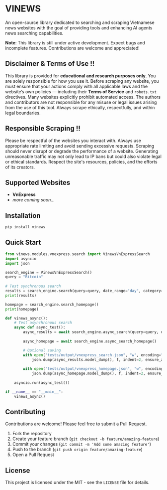 # VINEWS

An open-source library dedicated to searching and scraping Vietnamese news websites with the goal of providing tools and enhancing AI agents news searching capabilities.

**Note**: This library is still under active development. Expect bugs and incomplete features. Contributions are welcome and appreciated!

## Disclaimer & Terms of Use ‼️

This library is provided for **educational and research purposes only**. You are solely responsible for how you use it. Before scraping any website, you must ensure that your actions comply with all applicable laws and the website’s own policies — including their **Terms of Service** and `robots.txt` directives. Many websites explicitly prohibit automated access. The authors and contributors are not responsible for any misuse or legal issues arising from the use of this tool. Always scrape ethically, respectfully, and within legal boundaries.

## Responsible Scraping ‼️

Please be respectful of the websites you interact with. Always use appropriate rate limiting and avoid sending excessive requests. Scraping should never disrupt or degrade the performance of a website. Generating unreasonable traffic may not only lead to IP bans but could also violate legal or ethical standards. Respect the site's resources, policies, and the efforts of its creators.

## Supported Websites

- **VnExpress**
- *more coming soon...*

## Installation

```bash
pip install vinews
```

## Quick Start

```python
from vinews.modules.vnexpress.search import VinewsVnExpressSearch
import asyncio
import json

search_engine = VinewsVnExpressSearch()
query = "Bitcoin"
    
# Test synchronous search
results = search_engine.search(query=query, date_range="day", category="kinhdoanh", limit=5, advanced=True)
print(results)

homepage = search_engine.search_homepage()
print(homepage)    

def vinews_async():
    # Test asynchronous search
    async def async_test():
        async_results = await search_engine.async_search(query=query, date_range="day", category="kinhdoanh", limit=5, advanced=True)
        
        async_homepage = await search_engine.async_search_homepage()

        # Optional saving
        with open("tests/output/vnexpress_search.json", "w", encoding="utf-8") as f:
            json.dump(async_results.model_dump(), f, indent=2, ensure_ascii=False)
        
        with open("tests/output/vnexpress_homepage.json", "w", encoding="utf-8") as f:
            json.dump(async_homepage.model_dump(), f, indent=2, ensure_ascii=False)
    
    asyncio.run(async_test())

if __name__ == "__main__":
    vinews_async()
```

## Contributing

Contributions are welcome! Please feel free to submit a Pull Request.

1. Fork the repository
2. Create your feature branch (`git checkout -b feature/amazing-feature`)
3. Commit your changes (`git commit -m 'Add some amazing feature'`)
4. Push to the branch (`git push origin feature/amazing-feature`)
5. Open a Pull Request

## License

This project is licensed under the MIT - see the `LICENSE` file for details.
